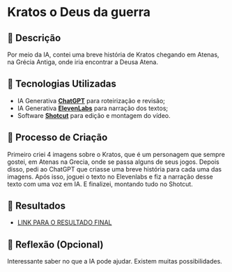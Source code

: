 # Kratos o Deus da guerra

## 📒 Descrição
Por meio da IA, contei uma breve história de Kratos chegando em Atenas, na Grécia Antiga, onde iria encontrar a Deusa Atena.

## 🤖 Tecnologias Utilizadas

- IA Generativa **[ChatGPT](https://chat.openai.com)** para roteirização e revisão;
- IA Generativa **[ElevenLabs](https://www.elevenlabs.io)** para narração dos textos;
- Software **[Shotcut](https://www.shotcut.org/)** para edição e montagem do vídeo.

## 🧐 Processo de Criação
Primeiro criei 4 imagens sobre o Kratos, que é um personagem que sempre gostei, em Atenas na Grecia, onde se passa alguns de seus jogos. Depois disso, pedi ao ChatGPT que criasse uma breve história para cada uma das imagens. Após isso, joguei o texto no Elevenlabs e fiz a narração desse texto com uma voz em IA. E finalizei, montando tudo no Shotcut.

## 🚀 Resultados
- [LINK PARA O RESULTADO FINAL](https://www.youtube.com/watch?v=jDYQr5ususI)

## 💭 Reflexão (Opcional)
Interessante saber no que a IA pode ajudar. Existem muitas possibilidades.
